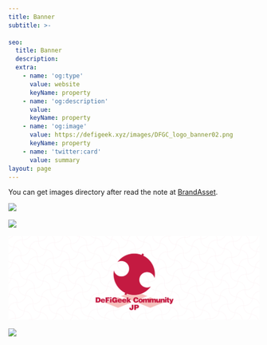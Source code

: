 ```yaml
---
title: Banner
subtitle: >-

seo:
  title: Banner
  description: 
  extra:
    - name: 'og:type'
      value: website
      keyName: property
    - name: 'og:description'
      value: 
      keyName: property
    - name: 'og:image'
      value: https://defigeek.xyz/images/DFGC_logo_banner02.png
      keyName: property
    - name: 'twitter:card'
      value: summary
layout: page
---
```


You can get images directory after read the note at [BrandAsset](/brand). 

![](/brand_assets/banner/DFGC_logo_banner.png)


![](/brand_assets/banner/DFGC_logo_banner_black.png)


![](/brand_assets/banner/DFGC_logo_banner02.png)


![](/brand_assets/banner/DFGC_logo_banner02_black.png)


